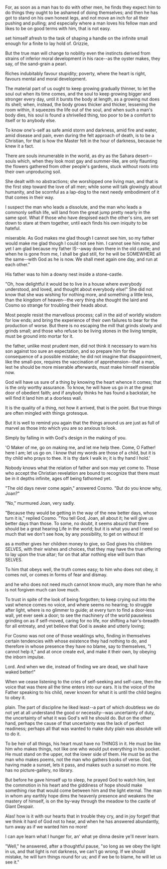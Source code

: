For, as soon as a man has to do with other men, he finds they expect him to do things they ought to be ashamed of doing themselves; and then he has got to stand on his own honest legs, and not move an inch for all their pushing and pulling; and especially where a man loves his fellow man and likes to be on good terms with him, that is not easy.

set himself afresh to the task of shaping a handle on the infinite small enough for a finite to lay hold of. Grizzie,

But the true man will change to nobility even the instincts derived from strains of inferior moral development in his race--as the oyster makes, they say, of the sand-grain a pearl.

Riches indubitably favour stupidity; poverty, where the heart is right, favours mental and moral development.

The material part of us ought to keep growing gradually thinner, to let the soul out when its time comes, and the soul to keep growing bigger and stronger every day, until it bursts the body at length, as a growing nut does its shell; when, instead, the body grows thicker and thicker, lessening the room within, it squeezes the life out of the soul, and when such a man's body dies, his soul is found a shrivelled thing, too poor to be a comfort to itself or to anybody else.


To know one's-self as safe amid storm and darkness, amid fire and water, amid disease and pain, even during the felt approach of death, is to be a Christian, for that is how the Master felt in the hour of darkness, because he knew it a fact.


There are souls innumerable in the world, as dry as the Sahara desert--souls which, when they look most gay and summer-like, are only flaunting the flowers gathered from other people's gardens, stuck without roots into their own unproducing soil.


She dealt with no abstractions; she worshipped one living man, and that is the first step toward the love of all men; while some will talk glowingly about humanity, and be scornful as a lap-dog to the next needy embodiment of it that comes in their way.


I suspect the man who leads a dissolute, and the man who leads a commonly selfish life, will land from the great jump pretty nearly in the same spot. What if those who have despised each the other's sins, are set down to stare at them together, until each finds his own iniquity to be hateful.


miserable. As God makes me glad though I cannot see him, so my father would make me glad though I could not see him. I cannot see him now, and yet I am glad because my father IS--away down there in the old castle; and when he is gone from me, I shall be glad still, for he will be SOMEWHERE all the same--with God as he is now. We shall meet again one day, and run at each other."


His father was to him a downy nest inside a stone-castle.


"Oh, how delightful it would be to live in a house where everybody understood, and loved, and thought about everybody else!" She did not know that she was wishing for nothing more, and something a little less, than the kingdom of heaven--the very thing she thought the laird and Cosmo so strange for troubling their heads about.


Most people resist the marvellous process; call in the aid of worldly wisdom for low ends; and bring the experience of their own failures to bear for the production of worse. But there is no escaping the mill that grinds slowly and grinds small; and those who refuse to be living stones in the living temple, must be ground into mortar for it.


the father, unlike most prudent men, did not think it necessary to warn his son against too sure an expectation, and so prepare him for the consequence of a possible mistake; he did not imagine that disappointment, like the small-pox, requires the vaccination of apprehension--that a man, lest he should be more miserable afterwards, must make himself miserable now.


God will have us sure of a thing by knowing the heart whence it comes; that is the only worthy assurance. To know, he will have us go in at the great door of obedient faith; and if anybody thinks he has found a backstair, he will find it land him at a doorless wall.


It is the quality of a thing, not how it arrived, that is the point. But true things are often mingled with things grotesque.


But it is well to remind you again that the things around us are just as full of marvel as those into which you are so anxious to look.


Simply by falling in with God's design in the making of you.


'O Maker of me, go on making me, and let me help thee. Come, O Father! here I am; let us go on. I know that my words are those of a child, but it is thy child who prays to thee. It is thy dark I walk in; it is thy hand I hold.'


Nobody knows what the relation of father and son may yet come to. Those who accept the Christian revelation are bound to recognize that there must be in it depths infinite, ages off being fathomed yet.


"The old days never come again," answered Cosmo. "But do you know why,
Joan?"

"No," murmured Joan, very sadly.

"Because they would be getting in the way of the new better days, whose turn it is," replied Cosmo. "You tell God, Joan, all about it; he will give us better days than those. To some, no doubt, it seems absurd that there should be a great hearing Life in the world; but it is what you and I need so much that we don't see how, by any possibility, to get on without it!


as a mother gives her children money to give, so God gives his children SELVES, with their wishes and choices, that they may have the true offering to lay upon the true altar; for on that altar nothing else will burn than SELVES.


To him that obeys well, the truth comes easy; to him who does not obey, it comes not, or comes in forms of fear and dismay.


and he who does not need much cannot know much, any more than he who is not forgiven much can love much.


To trust in spite of the look of being forgotten; to keep crying out
into the vast whence comes no voice, and where seems no hearing; to
struggle after light, where is no glimmer to guide; at every turn to find a door-less wall, yet ever seek a door; to see the machinery of the world pauseless grinding on as if self-moved, caring for no life, nor shifting a hair's-breadth for all entreaty, and yet believe that God is awake and utterly loving;


For Cosmo was not one of those weaklings who, finding in themselves certain tendencies with whose existence they had nothing to do, and therefore in whose presence they have no blame, say to themselves, "I cannot help it," and at once create evil, and make it their own, by obeying the inborn impulse.


Lord. And when we die, instead of finding we are dead, we shall have waked better!"


When we cease listening to the cries of self-seeking and self-care, then the voice that was there all the time enters into our ears. It is the voice of the Father speaking to his child, never known for what it is until the child begins to obey it.


plain. The part of discipline he liked least--a part of which doubtless we do not yet at all understand the good or necessity--was uncertainty of duty, the uncertainty of what it was God's will he should do. But on the other hand, perhaps the cause of that uncertainty was the lack of perfect readiness; perhaps all that was wanted to make duty plain was absolute will to do it.


To be heir of all things, his heart must have no THINGS in it. He must be like him who makes things, not like one who would put everything in his pocket. He must stand on the upper, not the lower side of them. He must be as the man who makes poems, not the man who gathers books of verse. God, having made a sunset, lets it pass, and makes such a sunset no more. He has no picture-gallery, no library.


But before he gave himself up to sleep, he prayed God to watch him, lest the commotion in his heart and the giddiness of hope should make something rise that would come between him and the light eternal. The man in whom any earthly hope dims the heavenly presence and weakens the mastery of himself, is on the by-way through the meadow to the castle of Giant Despair.


Alas! how is it with our hearts that in trouble they cry, and in joy forget! that we think it hard of God not to hear, and when he has answered abundantly, turn away as if we wanted him no more!


I can aye learn what I hunger for, an' what ye dinna desire ye'll never learn.


"Well," he answered, after a thoughtful pause, "so long as we obey the
light in us, and that light is not darkness, we can't go wrong. If we should mistake, he will turn things round for us; and if we be to blame, he will let us see it."

